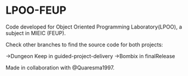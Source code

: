 # LPOO-FEUP

 Code developed for Object Oriented Programming Laboratory(LPOO), a subject in MIEIC (FEUP).
 
 Check other branches to find the source code for both projects:
 
 ->Dungeon Keep in guided-project-delivery
 ->Bombix in finalRelease
 
 Made in collaboration with @Quaresma1997.
